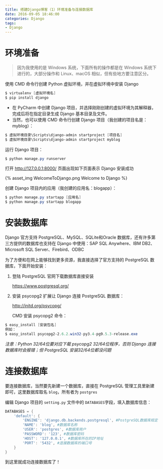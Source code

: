 ```yaml
---
title: 搭建Django博客（1）环境准备与连接数据库
date: 2016-09-05 18:46:00
categories: Django
tags:
- Django
---
```


# 环境准备

> 因为我使用的是 Windows 系统，下面所有的操作都是在 Windows 系统下进行的，大部分操作和 Linux、macOS 相似，但有些地方要注意区分。

使用 CMD 命令行创建 Python 虚拟环境，并在虚拟环境中安装 Django

```powershell
$ virtualenv [虚拟环境名]
$ pip install django
```


<!--more-->


- 在 PyCharm 中创建 Django 项目，并选择刚刚创建的虚拟环境为其解释器，完成后将在指定目录生成 Django 基本目录及文件。
- 当然，也可以使用 CMD 命令行创建 Django 项目（我创建的项目名是：myblog）：

```powershell
$ 虚拟环境目录\Scripts\django-admin startproject [项目名]
$ 虚拟环境目录\Scripts\django-admin startproject myblog
```

运行 Django 项目：

```powershell
$ python manage.py runserver
```

打开 http://127.0.0.1:8000/ 页面出现如下页面表示 Django 安装成功

{% asset_img WelcomeToDjango.png Welcome to Django %}

创建 Django 项目内的应用（我创建的应用名：blogapp）：

```powershell
$ python manage.py startapp [应用名]
$ python manage.py startapp blogapp
```

# 安装数据库

Django 官方支持 PostgreSQL、MySQL、SQLite和Oracle 数据库，还有许多第三方提供的数据库也支持在 Django 中使用：SAP SQL Anywhere、IBM DB2、Microsoft SQL Server、Firebird、ODBC

为了方便和在网上能够找到更多资源，我直接选择了官方支持的 PostgreSQL 数据库，下面开始安装：

1. 登陆 PostgreSQL 官网下载数据库直接安装

   https://www.postgresql.org/

2. 安装 psycopg2 扩展让 Django 连接 PostgreSQL 数据库：

   http://initd.org/psycopg/

   CMD 安装 psycopg2 命令：

```powershell
$ easy_install [安装包名]
例如：
$ easy_install psycopg2-2.6.2.win32-py3.4-pg9.5.3-release.exe
```

*注意：Python 32/64位要对应下载 psycopg2 32/64位程序，否则 Django 连接数据库时会报错；但 PostgreSQL 安装32/64位都没问题*

# **连接数据库**

要连接数据库，当然要先新建一个数据库，直接在 PostgreSQL 管理工具里新建即可，这里数据库取名 `blog`，所有者为 `postgres`

编辑 Django 项目的 `setting.py` 文件中的 `DATABASES`字段，填入数据库信息：

```powershell
DATABASES = {
    'default': {
        'ENGINE': 'django.db.backends.postgresql', #PostgreSQL数据库规定写法
        'NAME': 'blog', #数据库名称
        'USER': 'postgres', #数据库用户
        'PASSWORD': '123', #数据库密码
        'HOST': '127.0.0.1', #数据库所在的IP地址
        'PORT': '5432', #连接数据库的端口号
    }
}
```

到这里就成功连接数据库了！